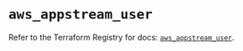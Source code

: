 # `aws_appstream_user`

Refer to the Terraform Registry for docs: [`aws_appstream_user`](https://registry.terraform.io/providers/hashicorp/aws/6.0.0/docs/resources/appstream_user).
